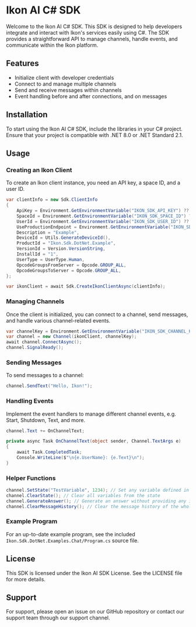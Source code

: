 # Ikon AI C# SDK

Welcome to the Ikon AI C# SDK. This SDK is designed to help developers integrate and interact with Ikon's services easily using C#.
The SDK provides a straightforward API to manage channels, handle events, and communicate within the Ikon platform.

## Features

- Initialize client with developer credentials
- Connect to and manage multiple channels
- Send and receive messages within channels
- Event handling before and after connections, and on messages

## Installation

To start using the Ikon AI C# SDK, include the libraries in your C# project. Ensure that your project is compatible with .NET 8.0 or .NET Standard 2.1.

## Usage

### Creating an Ikon Client

To create an Ikon client instance, you need an API key, a space ID, and a user ID.

```csharp
var clientInfo = new Sdk.ClientInfo
{
    ApiKey = Environment.GetEnvironmentVariable("IKON_SDK_API_KEY") ?? throw new Exception("API key is missing. Please set the 'IKON_SDK_API_KEY' environment variable."),
    SpaceId = Environment.GetEnvironmentVariable("IKON_SDK_SPACE_ID") ?? "<<SET_SPACE_ID_HERE>>",
    UserId = Environment.GetEnvironmentVariable("IKON_SDK_USER_ID") ?? "<<SET_USER_ID_HERE>>",
    UseProductionEndpoint = Environment.GetEnvironmentVariable("IKON_SDK_USE_PROD_ENDPOINT")?.Trim().Equals("true", StringComparison.InvariantCultureIgnoreCase) ?? true,
    Description = "Example",
    DeviceId = Utils.GenerateDeviceId(),
    ProductId = "Ikon.Sdk.DotNet.Example",
    VersionId = Version.VersionString,
    InstallId = "1",
    UserType = UserType.Human,
    OpcodeGroupsFromServer = Opcode.GROUP_ALL,
    OpcodeGroupsToServer = Opcode.GROUP_ALL,
};

var ikonClient = await Sdk.CreateIkonClientAsync(clientInfo);
```

### Managing Channels

Once the client is initialized, you can connect to a channel, send messages, and handle various channel-related events.

```csharp
var channelKey = Environment.GetEnvironmentVariable("IKON_SDK_CHANNEL_KEY") ?? "<<SET_CHANNEL_KEY_HERE>>";
var channel = new Channel(ikonClient, channelKey);
await channel.ConnectAsync();
channel.SignalReady();
```

### Sending Messages

To send messages to a channel:

```csharp
channel.SendText("Hello, Ikon!");
```

### Handling Events

Implement the event handlers to manage different channel events, e.g. Start, Shutdown, Text, and more.

```csharp
channel.Text += OnChannelText;

private async Task OnChannelText(object sender, Channel.TextArgs e)
{
    await Task.CompletedTask;
    Console.WriteLine($"\n{e.UserName}: {e.Text}\n");
}
```

### Helper Functions

```csharp
channel.SetState("TestVariable", 1234); // Set any variable defined in the Input section
channel.ClearState(); // Clear all variables from the state
channel.GenerateAnswer(); // Generate an answer without providing any input
channel.ClearMessageHistory(); // Clear the message history of the whole channel
```

### Example Program

For an up-to-date example program, see the included `Ikon.Sdk.DotNet.Examples.Chat/Program.cs` source file.

## License

This SDK is licensed under the Ikon AI SDK License. See the LICENSE file for more details.

## Support

For support, please open an issue on our GitHub repository or contact our support team through our support channel.

